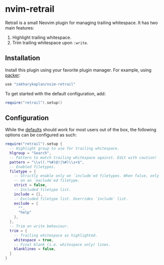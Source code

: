 # nvim-retrail

Retrail is a small Neovim plugin for managing trailing whitespace. It has two
main features:
1. Highlight trailing whitespace.
1. Trim trailing whitespace upon `:write`.

## Installation

Install this plugin using your favorite plugin manager. For example, using
[packer]:

```lua
use "zakharykaplan/nvim-retrail"
```

To get started with the default configuration, add:

```lua
require("retrail").setup()
```

## Configuration

While the [defaults] should work for most users out of the box, the following
options can be configured as such:

```lua
require("retrail").setup {
  -- Highlight group to use for trailing whitespace.
  hlgroup = "Search",
  -- Pattern to match trailing whitespace against. Edit with caution!
  pattern = "\\v((.*%#)@!|%#)\\s+$",
  -- Enabled filetypes.
  filetype = {
    -- Strictly enable only on `include`ed filetypes. When false, only disabled
    -- on an `exclude`ed filetype.
    strict = false,
    -- Included filetype list.
    include = {},
    -- Excluded filetype list. Overrides `include` list.
    exclude = {
      "",
      "help"
    },
  },
  -- Trim on write behaviour.
  trim = {
    -- Trailing whitespace as highlighted.
    whitespace = true,
    -- Final blank (i.e. whitespace only) lines.
    blanklines = false,
  }
}
```

<!-- Reference-style links -->
[defaults]: ./lua/retrail/config/defaults.lua
[packer]:   https://github.com/wbthomason/packer.nvim
